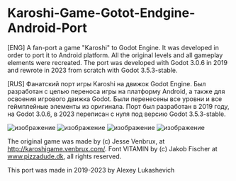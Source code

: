 # Karoshi-Game-Gotot-Endgine-Android-Port
 
[ENG] A fan-port a game "Karoshi" to Godot Engine. It was developed in order to port it to Android platform.
All the original levels and all gameplay elements were recreated. The port was developed with Godot 3.0.6 in 2019 and rewrote in 2023 from scratch with Godot 3.5.3-stable.

[RUS] Фанатский порт игры Karoshi на движок Godot Engine. Был разработан с целью переноса игры на платформу Android, а также для освоения игрового движка Godot.
Были перенесены все уровни и все геймплейные элементы из оригинала. Порт был разработан в 2019 году, на Godot 3.0.6, в 2023 переписан с нуля под версию Godot 3.5.3-stable.

![изображение](https://github.com/LeshaLukash/Karoshi-Game-Godot-Engine-Android-Port/assets/5257092/2aadb2c2-0969-4b28-82e5-9b321010cfce)
![изображение](https://github.com/LeshaLukash/Karoshi-Game-Godot-Engine-Android-Port/assets/5257092/b8b56763-1304-41de-af3d-8403ba2c22f0)
![изображение](https://github.com/LeshaLukash/Karoshi-Game-Godot-Engine-Android-Port/assets/5257092/50b6d516-733d-4654-bf2c-c38e5a1415bf)
![изображение](https://github.com/LeshaLukash/Karoshi-Game-Godot-Engine-Android-Port/assets/5257092/5cbe98f6-ed3d-4454-ab7d-015ae686b32e)



The original game was made by (c) Jesse Venbrux, at http://karoshigame.venbrux.com/.
Font VITAMIN by (c) Jakob Fischer at www.pizzadude.dk,  all rights reserved.

This port was made in 2019-2023 by Alexey Lukashevich
